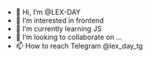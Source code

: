 - 👋 Hi, I’m @LEX-DAY
- 👀 I’m interested in frontend
- 🌱 I’m currently learning JS
- 💞️ I’m looking to collaborate on ...
- 📫 How to reach Telegram @lex_day_tg

<!---
LEX-DAY/LEX-DAY is a ✨ special ✨ repository because its `README.md` (this file) appears on your GitHub profile.
You can click the Preview link to take a look at your changes.
--->
